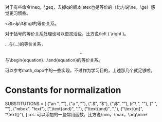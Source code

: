 对于有些命令\neq，\geq，去掉q的版本latex也是等价的（比方说\ne，\ge）感觉更习惯些。

<和>与\lt和\gt的等价关系。

对于括号的等价关系处理也可以更灵活些，比方说\left ( \right )。

$...$与\(...\)的等价关系，$$...$$与\begin{equation}...\end{equation}的等价关系。

可以参考math_dapo中的一些实现，不过作为学习目的，上述那几个就足够啦。

# Constants for normalization
SUBSTITUTIONS = [
    ("an ", ""),
    ("a ", ""),
    (".$", "$"),
    ("\\$", ""),
    (r"\ ", ""),
    (" ", ""),
    ("mbox", "text"),
    (",\\text{and}", ","),
    ("\\text{and}", ","),
    ("\\text{m}", "\\text{}"),
]
p.s. 可以添加的一些常用函数，比方说\min，\max，\arg\min⚡

